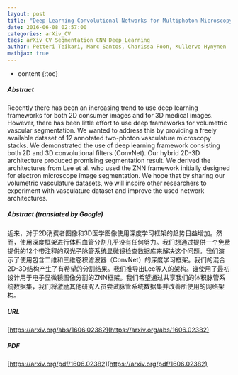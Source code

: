 ```yaml
---
layout: post
title: "Deep Learning Convolutional Networks for Multiphoton Microscopy Vasculature Segmentation"
date: 2016-06-08 02:57:00
categories: arXiv_CV
tags: arXiv_CV Segmentation CNN Deep_Learning
author: Petteri Teikari, Marc Santos, Charissa Poon, Kullervo Hynynen
mathjax: true
---
```


* content
{:toc}

##### Abstract
Recently there has been an increasing trend to use deep learning frameworks for both 2D consumer images and for 3D medical images. However, there has been little effort to use deep frameworks for volumetric vascular segmentation. We wanted to address this by providing a freely available dataset of 12 annotated two-photon vasculature microscopy stacks. We demonstrated the use of deep learning framework consisting both 2D and 3D convolutional filters (ConvNet). Our hybrid 2D-3D architecture produced promising segmentation result. We derived the architectures from Lee et al. who used the ZNN framework initially designed for electron microscope image segmentation. We hope that by sharing our volumetric vasculature datasets, we will inspire other researchers to experiment with vasculature dataset and improve the used network architectures.

##### Abstract (translated by Google)
近来，对于2D消费者图像和3D医学图像使用深度学习框架的趋势日益增加。然而，使用深度框架进行体积血管分割几乎没有任何努力。我们想通过提供一个免费提供的12个带注释的双光子脉管系统显微镜检查数据库来解决这个问题。我们演示了使用包含二维和三维卷积滤波器（ConvNet）的深度学习框架。我们的混合2D-3D结构产生了有希望的分割结果。我们推导出Lee等人的架构。谁使用了最初设计用于电子显微镜图像分割的ZNN框架。我们希望通过共享我们的体积脉管系统数据集，我们将激励其他研究人员尝试脉管系统数据集并改善所使用的网络架构。

##### URL
[https://arxiv.org/abs/1606.02382](https://arxiv.org/abs/1606.02382)

##### PDF
[https://arxiv.org/pdf/1606.02382](https://arxiv.org/pdf/1606.02382)

